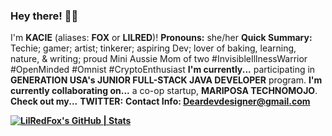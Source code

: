 ### Hey there! 👋🏼 
I'm <b>KACIE</b> (aliases: <b>FOX</b> or <b>LILRED</b>)! 
<b>Pronouns:</b> she/her
<b>Quick Summary:</b>
Techie; gamer; artist; tinkerer; aspiring Dev; lover of baking, learning, nature, & writing; proud Mini Aussie Mom of two
#InvisibleIllnessWarrior #OpenMinded #Omnist #CryptoEnthusiast
<b>I'm currently...</b> participating in <b>GENERATION USA's JUNIOR FULL-STACK JAVA DEVELOPER</b> program.
<b>I'm currently collaborating on...</b> a co-op startup, <b>MARIPOSA TECHNOMOJO</b>.
<b>Check out my...</b>
<b>TWITTER:</b>
<b>Contact Info: Deardevdesigner@gmail.com

[![LilRedFox's GitHub | Stats](https://stats.quine.sh/LilRedFox/github?theme=dark)](https://quine.sh?utm_source=widgets&utm_campaign=LilRedFox)

<!--
**LilRed92/LilRed92** is a ✨ _special_ ✨ repository because its `README.md` (this file) appears on your GitHub profile.

Here are some ideas to get you started:

- 🔭 I’m currently working on ...
- 🌱 I’m currently learning ...
- 👯 I’m looking to collaborate on ...
- 🤔 I’m looking for help with ...
- 💬 Ask me about ...
- 📫 How to reach me: ...
- 😄 Pronouns: ...
- ⚡ Fun fact: ...
-->
